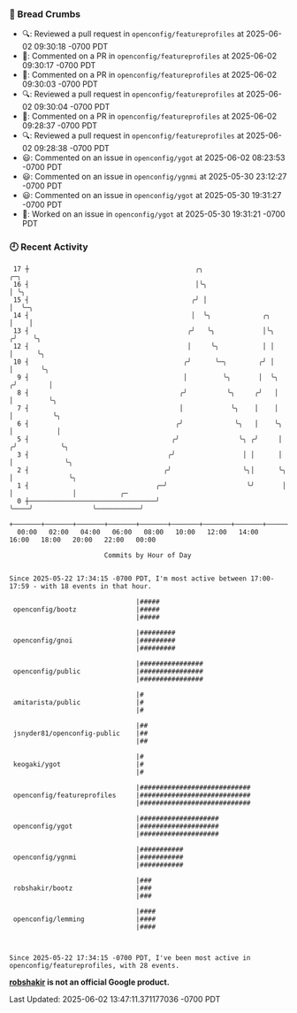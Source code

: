 ### 🍞 Bread Crumbs

 * 🔍: Reviewed a pull request in  `openconfig/featureprofiles` at 2025-06-02 09:30:18 -0700 PDT
 * 💬: Commented on a PR in  `openconfig/featureprofiles` at 2025-06-02 09:30:17 -0700 PDT
 * 💬: Commented on a PR in  `openconfig/featureprofiles` at 2025-06-02 09:30:03 -0700 PDT
 * 🔍: Reviewed a pull request in  `openconfig/featureprofiles` at 2025-06-02 09:30:04 -0700 PDT
 * 💬: Commented on a PR in  `openconfig/featureprofiles` at 2025-06-02 09:28:37 -0700 PDT
 * 🔍: Reviewed a pull request in  `openconfig/featureprofiles` at 2025-06-02 09:28:38 -0700 PDT
 * 😃: Commented on an issue in `openconfig/ygot` at 2025-06-02 08:23:53 -0700 PDT
 * 😃: Commented on an issue in `openconfig/ygnmi` at 2025-05-30 23:12:27 -0700 PDT
 * 😃: Commented on an issue in `openconfig/ygot` at 2025-05-30 19:31:27 -0700 PDT
 * 👀: Worked on an issue in `openconfig/ygot` at 2025-05-30 19:31:21 -0700 PDT

### 🕘 Recent Activity
```
 17 ┼                                          ╭╮                            ╭─╮
 16 ┤                                          │╰╮                           │ ╰╮
 15 ┤                                         ╭╯ │                           │  ╰─╮
 14 ┤                                         │  ╰╮             ╭╮           │    │
 13 ┤                                        ╭╯   ╰╮            │╰╮         ╭╯    ╰╮
 12 ┤                                        │     ╰╮           │ │         │      ╰╮
 10 ┤                                       ╭╯      ╰─╮        ╭╯ │         │       ╰╮
  9 ┤                                       │         ╰╮       │  ╰╮       ╭╯        │
  8 ┤                                      ╭╯          ╰╮     ╭╯   │       │         ╰╮
  7 ┤                                      │            ╰╮    │    │       │          ╰╮
  6 ┤                                     ╭╯             ╰╮   │    ╰╮      │           │
  5 ┤                                    ╭╯               ╰╮ ╭╯     │     ╭╯           ╰╮
  3 ┤                                   ╭╯                 │ │      │     │             ╰╮
  2 ┤                                  ╭╯                  ╰╮│      ╰╮    │              ╰╮
  1 ┤                                ╭─╯                    ╰╯       │    │               │           ╭─
  0 ┼────────────────────────────────╯                               ╰────╯               ╰───────────╯
    +───────+───────+───────+───────+───────+───────+───────+───────+───────+───────+───────+───────+────
  00:00   02:00   04:00   06:00   08:00   10:00   12:00   14:00   16:00   18:00   20:00   22:00   00:00   

						Commits by Hour of Day


Since 2025-05-22 17:34:15 -0700 PDT, I'm most active between 17:00-17:59 - with 18 events in that hour.

```



```
                                |#####
 openconfig/bootz               |#####
                                |#####

                                |#########
 openconfig/gnoi                |#########
                                |#########

                                |################
 openconfig/public              |################
                                |################

                                |#
 amitarista/public              |#
                                |#

                                |##
 jsnyder81/openconfig-public    |##
                                |##

                                |#
 keogaki/ygot                   |#
                                |#

                                |############################
 openconfig/featureprofiles     |############################
                                |############################

                                |####################
 openconfig/ygot                |####################
                                |####################

                                |###########
 openconfig/ygnmi               |###########
                                |###########

                                |###
 robshakir/bootz                |###
                                |###

                                |####
 openconfig/lemming             |####
                                |####



Since 2025-05-22 17:34:15 -0700 PDT, I've been most active in openconfig/featureprofiles, with 28 events.

```
**[robshakir](mailto:robjs@google.com) is not an official Google product.**  


Last Updated: 2025-06-02 13:47:11.371177036 -0700 PDT
